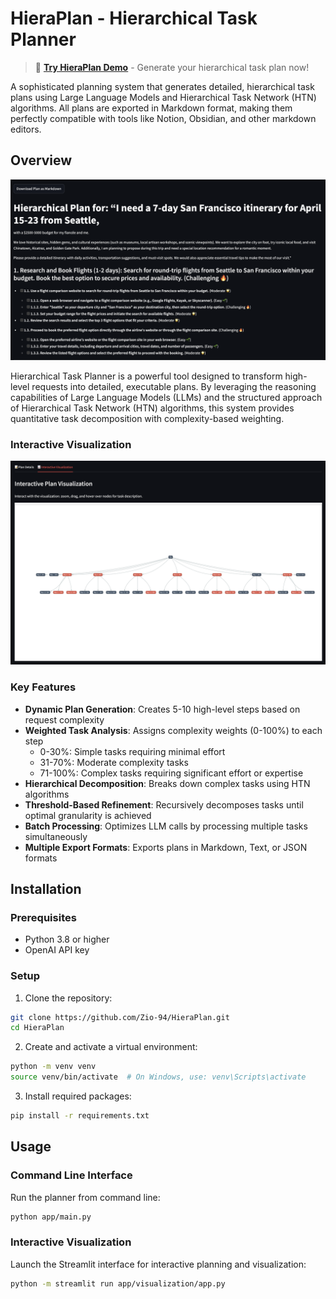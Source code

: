 # HieraPlan - Hierarchical Task Planner

> 🚀 **[Try HieraPlan Demo](https://hieraplan.streamlit.app/)** - Generate your hierarchical task plan now!

A sophisticated planning system that generates detailed, hierarchical task plans using Large Language Models and Hierarchical Task Network (HTN) algorithms. All plans are exported in Markdown format, making them perfectly compatible with tools like Notion, Obsidian, and other markdown editors.

## Overview

<img src="docs/assets/overview.png" alt="HieraPlan Overview" width="800">

Hierarchical Task Planner is a powerful tool designed to transform high-level requests into detailed, executable plans. By leveraging the reasoning capabilities of Large Language Models (LLMs) and the structured approach of Hierarchical Task Network (HTN) algorithms, this system provides quantitative task decomposition with complexity-based weighting.

### Interactive Visualization

<img src="docs/assets/visualization.png" alt="HieraPlan Visualization" width="600">

### Key Features

- **Dynamic Plan Generation**: Creates 5-10 high-level steps based on request complexity
- **Weighted Task Analysis**: Assigns complexity weights (0-100%) to each step
  - 0-30%: Simple tasks requiring minimal effort
  - 31-70%: Moderate complexity tasks
  - 71-100%: Complex tasks requiring significant effort or expertise
- **Hierarchical Decomposition**: Breaks down complex tasks using HTN algorithms
- **Threshold-Based Refinement**: Recursively decomposes tasks until optimal granularity is achieved
- **Batch Processing**: Optimizes LLM calls by processing multiple tasks simultaneously
- **Multiple Export Formats**: Exports plans in Markdown, Text, or JSON formats

## Installation

### Prerequisites

- Python 3.8 or higher
- OpenAI API key

### Setup

1. Clone the repository:
```bash
git clone https://github.com/Zio-94/HieraPlan.git
cd HieraPlan
```

2. Create and activate a virtual environment:
```bash
python -m venv venv
source venv/bin/activate  # On Windows, use: venv\Scripts\activate
```

3. Install required packages:
```bash
pip install -r requirements.txt
```

## Usage
### Command Line Interface
Run the planner from command line:

```bash
python app/main.py
```

### Interactive Visualization
Launch the Streamlit interface for interactive planning and visualization:

```bash
python -m streamlit run app/visualization/app.py
```
